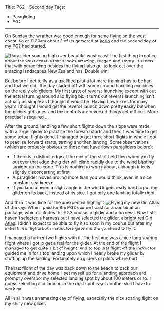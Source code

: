 Title: PG2 - Second day
Tags:
  - Paragliding
  - PG2
---

On Sunday the weather was good enough for some flying on the west coast. So at 11.30am about 8 of us
gathered at [Kario](https://en.wikipedia.org/wiki/Kariotahi_Beach) and the second day of my
[PG2](/tags/PG2.html) had started.

<p><img align="left" alt="Paraglider soaring high over beautiful west coast" src="/assets/images/paragliding/paraglide_0004.JPG" /></p>

The first thing to notice about the west coast is that it looks amazing, rugged and empty. It seems
that with paragliding besides the flying I also get to look out over the amazing landscapes New Zealand
has. Double win!

But before I get to fly as a qualified pilot a lot more training has to be had and that we did. The
day started off with some ground handling exercises on the really old gliders. My first taste of
[reverse launching](https://en.wikipedia.org/wiki/Paragliding#Reverse_launch) except with out the
actual turning around and flying bit. It turns out reverse launching isn't actually as simple as I
thought it would be. Having flown kites for many years I thought I would get the reverse launch down
pretty easily but when the gliders get larger and the controls are reversed things get difficult.
More practise is required ...

After the ground handling a few short flights down the slope were made with a larger glider to
practise the forward starts and then it was time to get some actual flights done. I managed to get
three short flights in where I got to practise forward starts, turning and then landing. Some
observations (which are probably obvious to those that have flown paragliders before):

- If there is a distinct edge at the end of the start field then when you fly out over that edge
  the glider will climb rapidly due to the wind blasting straight up the edge. This is nothing to
  worry about, although it feels slightly disconcerting at first.
- A paraglider moves around more than you would think, even in a nice constant sea breeze
- If you land at even a slight angle to the wind it gets really hard to put the glider on its back,
  instead of its side. I got only one landing totally right.

<p><img align="right" alt="Flying my new Gin Atlas" src="/assets/images/paragliding/paraglide_0005.JPG" /></p>

And then it was time for the unexpected highlight of the day. When I paid for the PG2 course I paid
for a combination package, which includes the PG2 course, a glider and a harness. Now I still
haven't selected a harness but I have selected the glider, a bright red
[Gin Atlas](https://gingliders.com/paragliders/atlas/). I didn't expect to be able to fly it so soon
in my course but after my initial three flights both instructors gave me the go ahead to fly it.

I managed a further two flights with it. The first one was a nice long soaring flight where I got to
get a feel for the glider. At the end of the flight I managed to get quite a bit of height. And to
top that flight off the instructor guided me in for a top landing upon which I nearly broke my glider
by stuffing up the landing. Fortunately no gliders or pilots where hurt.

The last flight of the day was back down to the beach to pack our equipment and drive home. I set
myself up for a landing approach and promptly overshot my selected landing spot by about 100 meters
or so. I guess selecting and landing in the right spot is yet another skill I have to work on.

All in all it was an amazing day of flying, especially the nice soaring flight on my shiny new glider.
